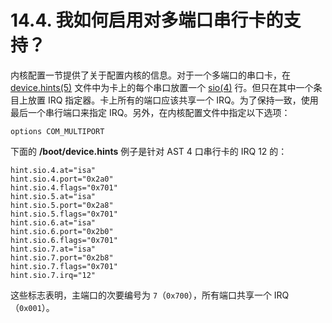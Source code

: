 # 14.4. 我如何启用对多端口串行卡的支持？

内核配置一节提供了关于配置内核的信息。对于一个多端口的串口卡，在 [device.hints(5)](https://www.freebsd.org/cgi/man.cgi?query=device.hints&sektion=5&format=html) 文件中为卡上的每个串口放置一个 [sio(4)](https://www.freebsd.org/cgi/man.cgi?query=sio&sektion=4&format=html) 行。但只在其中一个条目上放置 IRQ 指定器。卡上所有的端口应该共享一个 IRQ。为了保持一致，使用最后一个串行端口来指定 IRQ。另外，在内核配置文件中指定以下选项：

```
options COM_MULTIPORT
```

下面的 **/boot/device.hints** 例子是针对 AST 4 口串行卡的 IRQ 12 的：

```
hint.sio.4.at="isa"
hint.sio.4.port="0x2a0"
hint.sio.4.flags="0x701"
hint.sio.5.at="isa"
hint.sio.5.port="0x2a8"
hint.sio.5.flags="0x701"
hint.sio.6.at="isa"
hint.sio.6.port="0x2b0"
hint.sio.6.flags="0x701"
hint.sio.7.at="isa"
hint.sio.7.port="0x2b8"
hint.sio.7.flags="0x701"
hint.sio.7.irq="12"
```

这些标志表明，主端口的次要编号为 `7`（`0x700`），所有端口共享一个 IRQ（`0x001`）。
